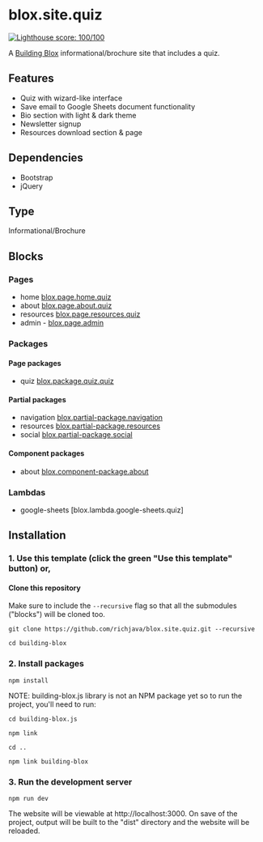 # blox.site.quiz

[![Lighthouse score: 100/100](https://lighthouse-badge.appspot.com/?score=100)](https://developers.google.com/speed/pagespeed/insights/?url=https%3A%2F%2Finspiring-sammet-8f8ba9.netlify.com&tab=desktop)

A [Building Blox](https://github.com/Building-Blox/building-blox) informational/brochure site that includes a quiz.

## Features
- Quiz with wizard-like interface
- Save email to Google Sheets document functionality
- Bio section with light & dark theme
- Newsletter signup
- Resources download section & page

## Dependencies
- Bootstrap
- jQuery

## Type
Informational/Brochure

## Blocks
### Pages
- home [blox.page.home.quiz]()
- about [blox.page.about.quiz]()
- resources [blox.page.resources.quiz]()
- admin - [blox.page.admin]()

### Packages
#### Page packages
- quiz [blox.package.quiz.quiz]()

#### Partial packages
- navigation [blox.partial-package.navigation]()
- resources [blox.partial-package.resources]()
- social [blox.partial-package.social]()

#### Component packages
- about [blox.component-package.about]()

### Lambdas
- google-sheets [blox.lambda.google-sheets.quiz]

## Installation
### 1. Use this template (click the green "Use this template" button) or,
#### Clone this repository
Make sure to include the ```--recursive``` flag so that all the submodules ("blocks") will be cloned too.
```
git clone https://github.com/richjava/blox.site.quiz.git --recursive

cd building-blox
```

### 2. Install packages
```
npm install
```

NOTE: building-blox.js library is not an NPM package yet so to run the project, you'll need to run:

````
cd building-blox.js
````
````
npm link
````
````
cd ..
````
````
npm link building-blox
````

### 3. Run the development server
```
npm run dev
```
The website will be viewable at http://localhost:3000. On save of the project, output will be built to the "dist" directory and the website will be reloaded.
